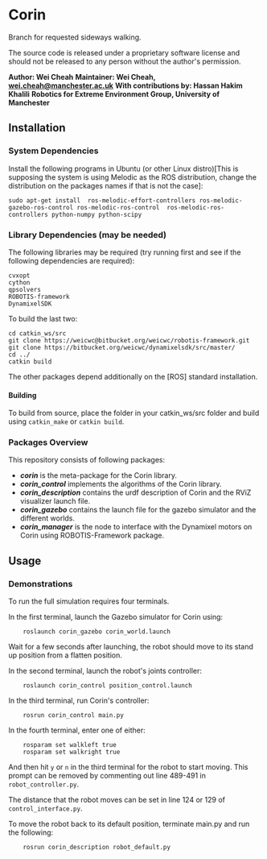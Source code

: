 # Corin
Branch for requested sideways walking.

The source code is released under a proprietary software license and should not be released to any person without the author's permission.

**Author: Wei Cheah**
**Maintainer: Wei Cheah, wei.cheah@manchester.ac.uk**
**With contributions by: Hassan Hakim Khalili**
**Robotics for Extreme Environment Group, University of Manchester**

## Installation

### System Dependencies

Install the following programs in Ubuntu (or other Linux distro)[This is supposing the system is using Melodic as the ROS distribution, change the distribution on the packages names if that is not the case]:

    sudo apt-get install  ros-melodic-effort-controllers ros-melodic-gazebo-ros-control ros-melodic-ros-control  ros-melodic-ros-controllers python-numpy python-scipy 

### Library Dependencies (may be needed)

The following libraries may be required (try running first and see if the following dependencies are required):

    cvxopt
    cython
    qpsolvers
    ROBOTIS-framework
    DynamixelSDK

To build the last two:

    cd catkin_ws/src
    git clone https://weicwc@bitbucket.org/weicwc/robotis-framework.git
    git clone https://bitbucket.org/weicwc/dynamixelsdk/src/master/
    cd ../
    catkin build

The other packages depend additionally on the [ROS] standard installation. 

#### Building

To build from source, place the folder in your catkin_ws/src folder and build using `catkin_make` or `catkin build`.
### Packages Overview

This repository consists of following packages:

* ***corin*** is the meta-package for the Corin library.
* ***corin_control*** implements the algorithms of the Corin library. 
* ***corin_description*** contains the urdf description of Corin and the RViZ visualizer launch file.
* ***corin_gazebo*** contains the launch file for the gazebo simulator and the different worlds.
* ***corin_manager*** is the node to interface with the Dynamixel motors on Corin using ROBOTIS-Framework package.

## Usage

### Demonstrations
To run the full simulation requires four terminals.

In the first terminal, launch the Gazebo simulator for Corin using:

        roslaunch corin_gazebo corin_world.launch

Wait for a few seconds after launching, the robot should move to its stand up position from a flatten position.

In the second terminal, launch the robot's joints controller:

        roslaunch corin_control position_control.launch

In the third terminal, run Corin's controller:

        rosrun corin_control main.py

In the fourth terminal, enter one of either:

        rosparam set walkleft true
        rosparam set walkright true

And then hit `y` or `n` in the third terminal for the robot to start moving. This prompt can be removed by commenting out line 489-491 in `robot_controller.py`.

The distance that the robot moves can be set in line 124 or 129 of `control_interface.py`.

To move the robot back to its default position, terminate main.py and run the following:

        rosrun corin_description robot_default.py 